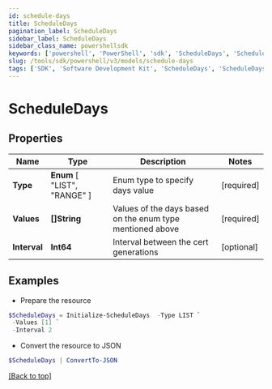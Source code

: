 ```yaml
---
id: schedule-days
title: ScheduleDays
pagination_label: ScheduleDays
sidebar_label: ScheduleDays
sidebar_class_name: powershellsdk
keywords: ['powershell', 'PowerShell', 'sdk', 'ScheduleDays', 'ScheduleDays'] 
slug: /tools/sdk/powershell/v3/models/schedule-days
tags: ['SDK', 'Software Development Kit', 'ScheduleDays', 'ScheduleDays']
---
```



# ScheduleDays

## Properties

Name | Type | Description | Notes
------------ | ------------- | ------------- | -------------
**Type** |  **Enum** [  "LIST",    "RANGE" ] | Enum type to specify days value | [required]
**Values** | **[]String** | Values of the days based on the enum type mentioned above | [required]
**Interval** | **Int64** | Interval between the cert generations | [optional] 

## Examples

- Prepare the resource
```powershell
$ScheduleDays = Initialize-ScheduleDays  -Type LIST `
 -Values [1] `
 -Interval 2
```

- Convert the resource to JSON
```powershell
$ScheduleDays | ConvertTo-JSON
```


[[Back to top]](#) 


